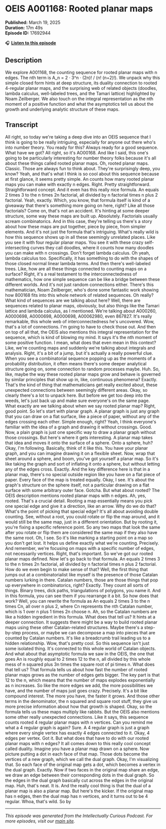 # OEIS A001168: Rooted planar maps

**Published:** March 19, 2025  
**Duration:** 17m 49s  
**Episode ID:** 17692944

🎧 **[Listen to this episode](https://intellectuallycurious.buzzsprout.com/2529712/episodes/17692944-oeis-a001168-rooted-planar-maps)**

## Description

We explore A001168, the counting sequence for rooted planar maps with n edges. The nth term is A_n = 2 · 3^n · (2n)! / (n! (n+2)!). We unpack why this simple closed form hints at deep structure, its duality connection to rooted 4-regular planar maps, and the surprising web of related objects (doodles, lambda calculus, well-labeled trees, and the Tamari lattice) highlighted by Noam Zeilberger. We also touch on the integral representation as the nth moment of a positive function and what the asymptotics tell us about the growth and underlying analytic structure of these maps.

## Transcript

All right, so today we're taking a deep dive into an OEIS sequence that I think is going to be really intriguing, especially for anyone out there who's into number theory. You ready for this? Always ready for a good sequence. What have we got? All right, so it's AO00168. And like I said, this one's going to be particularly interesting for number theory folks because it's all about these things called rooted planar maps. Oh, rooted planar maps. Classic. Those are always fun to think about. They're surprisingly deep, you know? Yeah, and that's what I think is so cool about this sequence because at first glance, it seems pretty simple. An counts how many rooted planar maps you can make with exactly n edges. Right. Pretty straightforward. Straightforward concept. And it even has this really nice formula. An equals 2 times 3 to the n times 2n factorial, all divided by n factorial times n plus 2 factorial. Yeah, exactly. Which, you know, that formula itself is kind of a giveaway that there's something more going on here, right? Like all those factorials? Come on, that's not an accident. It's hinting at some deeper structure, some way these maps are built up. Absolutely. Factorials usually scream combinatorics. And in this case, they're telling us there's a story about how these maps are put together, piece by piece, from simpler elements. And it's not just the formula that's intriguing. What's really wild is how this sequence shows up in all these seemingly unrelated places. Like you see it with four regular planar maps. You see it with these crazy self-intersecting curves they call doodles, where it counts how many doodles you can make with n crossings. Don't forget lambda calculus. Oh yeah, lambda calculus too. Specifically, it has something to do with the shapes of those closed normal linear lambda terms. And then there's well-labeled trees. Like, how are all these things connected to counting maps on a surface? Right, it's a real testament to the interconnectedness of mathematics, how one simple sequence can be like a bridge between these different worlds. And it's not just random connections either. There's this mathematician, Noam Zeilberger, who's done some fantastic work showing how 800168 fits into this whole network of related sequences. Oh really? What kind of sequences are we talking about here? Well, there are sequences related to planar maps, obviously, but also things like the Tamari lattice and lambda calculus, as I mentioned. We're talking about A000260, A0000698, A0000698, A0000698, A00062980, even 867827. It's really remarkable, this whole web of interconnectedness he's uncovered. Wow, that's a lot of connections. I'm going to have to check those out. And then on top of all that, the OEIS also mentions this integral representation for the sequence, which is kind of blowing my mind. It says it's the nth moment of some positive function. I mean, what does that even mean in this context? Like, we're counting maps and suddenly we're talking about integrals and analysis. Right, it's a bit of a jump, but it's actually a really powerful clue. When you see a combinatorial sequence popping up as the moments of a probability distribution, it often means there's some deeper analytical structure going on, some connection to random processes maybe. Huh. So, like, maybe the way these rooted planar maps grow and behave is governed by similar principles that show up in, like, continuous phenomena? Exactly. That's the kind of thing that mathematicians get really excited about, these unexpected connections between seemingly different areas. Okay, so clearly there's a lot to unpack here. But before we get too deep into the weeds, let's just back up and make sure everyone's on the same page. What exactly are we talking about when we say rooted planar map? Right, good point. So let's start with planar graph. A planar graph is just any graph that you can draw on a flat surface, like a piece of paper, without any of the edges crossing each other. Simple enough, right? Yeah, I think everyone's familiar with the idea of a graph and drawing it without crossings. Good. Now, a plain graph is just one specific way to draw a planar graph without those crossings. But here's where it gets interesting. A planar map takes that idea and moves it onto the surface of a sphere. Onto a sphere, huh? Okay, I'm following. Basically, think of it like this. You have your planar graph, and you can imagine drawing it on a flexible sheet. Now, wrap that sheet around a sphere, and boom, you've got yourself a planar map. So it's like taking the graph and sort of inflating it onto a sphere, but without letting any of the edges cross. Exactly. And the key difference here is that in a planar map, there's no special outside region like you have on a flat piece of paper. Every face of the map is treated equally. Okay, I see. It's about the graph's structure on the sphere itself, not a particular drawing on a flat surface with some arbitrary outer face. Gotcha. But what about rooted? The OEIS description mentions rooted planar maps with n edges. Ah, yes, rooted. That's a crucial detail. Rooting a map essentially means you pick one special edge and give it a direction, like an arrow. Why do we do that? What's the point of picking that special edge? It's all about avoiding double counting. See, without a root, you could rotate or flip the map around, and it would still be the same map, just in a different orientation. But by rooting it, you're fixing a specific reference point. So any two maps that look the same after you rotate or flip them are considered the same map if they also have the same root. Oh, I see. So it's like marking a starting point on a map so you don't get lost. It helps us define exactly what we're counting. Precisely. And remember, we're focusing on maps with a specific number of edges, not necessarily vertices. Right, that's important. So we've got our rooted planar maps defined. Now let's go back to that formula. An equals 2 times 3 to the n times 2n factorial, all divided by n factorial times n plus 2 factorial. How do we even begin to make sense of that? Well, the first thing that jumps out at a combinatorialist like myself is the presence of those Catalan numbers lurking in there. Catalan numbers, those are those things that pop up everywhere in combinatorics, right? Exactly. They count all sorts of things. Binary trees, dick paths, triangulations of polygons, you name it. And in this formula, you can see them if you rearrange it a bit. So how does that work? Well, you can rewrite the formula as An equals 2 times 3 to the n times Cn, all over n plus 2, where Cn represents the nth Catalan number, which is 1 over n plus 1 times 2n choose n. Ah, so the Catalan numbers are like a hidden ingredient in this formula. What does that tell us? It hints at a deeper connection. It suggests there might be a way to build rooted planar maps using these other Catalan-related structures. Maybe there's a step-by-step process, or maybe we can decompose a map into pieces that are counted by Catalan numbers. It's like a breadcrumb trail leading us to a hidden relationship. Wow, that's pretty cool. So this sequence isn't just some isolated thing. It's connected to this whole world of Catalan objects. And what about that asymptotic formula we saw in the OEIS, the one that goes An is roughly equal to 2 times 12 to the n, all divided by this whole mess of n squared plus 3n times the square root of pi times n. What does that tell us? That formula tells us about how fast the number of rooted planar maps grows as the number of edges gets bigger. The key part is that 12 to the n, which means that the number of maps explodes exponentially as n increases. So like the more edges we add, the more possibilities we have, and the number of maps just goes crazy. Precisely. It's a bit like compound interest. The more you have, the faster it grows. And those other terms in the denominator, the n squared and square root stuff, they give us more precise information about how that growth is shaped. Okay, so the formula tells us these maps multiply like rabbits. But the OEIS also mentions some other really unexpected connections. Like it says, this sequence counts rooted 4 regular planar maps with n vertices. Can you remind me what a 4 regular graph is again? Sure. A 4 regular graph is just a graph where every single vertex has exactly 4 edges connected to it. Okay, 4 edges per vertex. Got it. But what does that have to do with our rooted planar maps with n edges? It all comes down to this really cool concept called duality. Imagine you have a planar map drawn on a sphere. Now picture putting a dot in each face of that map. Those dots become the vertices of a new graph, which we call the dual graph. Okay, I'm visualizing that. So each face of the original map gets a dot, which becomes a vertex in the dual graph. Exactly. Now if two faces in the original map share an edge, we draw an edge between their corresponding dots in the dual graph. So the edges in the dual graph basically cut across the edges in the original map. Huh, that's neat. It is. And the really cool thing is that the dual of a planar map is also a planar map. But here's the kicker. If the original map has n edges, then the dual map has n vertices, and it turns out to be 4 regular. Whoa, that's wild. So by

---
*This episode was generated from the Intellectually Curious Podcast. For more episodes, visit our [main site](https://intellectuallycurious.buzzsprout.com).*
